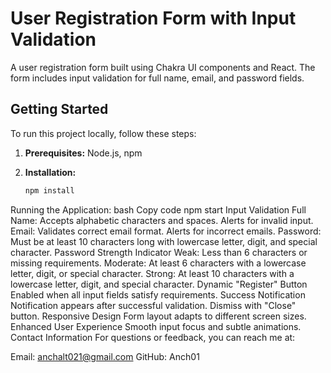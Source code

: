 # User Registration Form with Input Validation

A user registration form built using Chakra UI components and React. The form includes input validation for full name, email, and password fields.

## Getting Started

To run this project locally, follow these steps:

1. **Prerequisites:** Node.js, npm

2. **Installation:**
   ```bash
   npm install
Running the Application:
bash
Copy code
npm start
Input Validation
Full Name: Accepts alphabetic characters and spaces. Alerts for invalid input.
Email: Validates correct email format. Alerts for incorrect emails.
Password: Must be at least 10 characters long with lowercase letter, digit, and special character.
Password Strength Indicator
Weak: Less than 6 characters or missing requirements.
Moderate: At least 6 characters with a lowercase letter, digit, or special character.
Strong: At least 10 characters with a lowercase letter, digit, and special character.
Dynamic "Register" Button
Enabled when all input fields satisfy requirements.
Success Notification
Notification appears after successful validation.
Dismiss with "Close" button.
Responsive Design
Form layout adapts to different screen sizes.
Enhanced User Experience
Smooth input focus and subtle animations.
Contact Information
For questions or feedback, you can reach me at:

Email: anchalt021@gmail.com
GitHub: Anch01
